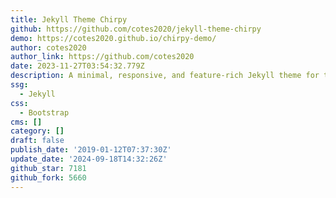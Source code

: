 ```yaml
---
title: Jekyll Theme Chirpy
github: https://github.com/cotes2020/jekyll-theme-chirpy
demo: https://cotes2020.github.io/chirpy-demo/
author: cotes2020
author_link: https://github.com/cotes2020
date: 2023-11-27T03:54:32.779Z
description: A minimal, responsive, and feature-rich Jekyll theme for technical writing.
ssg:
  - Jekyll
css:
  - Bootstrap
cms: []
category: []
draft: false
publish_date: '2019-01-12T07:37:30Z'
update_date: '2024-09-18T14:32:26Z'
github_star: 7181
github_fork: 5660
---
```

